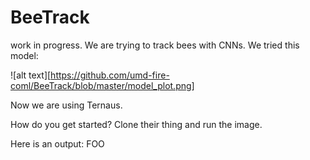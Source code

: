 # BeeTrack
work in progress. We are trying to track bees with CNNs.
We tried this model:


![alt text][https://github.com/umd-fire-coml/BeeTrack/blob/master/model_plot.png]


Now we are using Ternaus.

How do you get started? Clone their thing and run the image.

Here is an output:
FOO
